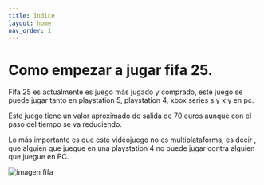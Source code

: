 ```yaml
---
title: Índice
layout: home
nav_order: 1
---
```


# **Como empezar a jugar fifa 25**.

Fifa 25 es actualmente es juego más jugado y comprado, este juego se puede jugar tanto en playstation 5, playstation 4, xbox series s y x y en pc.

Este juego tiene un valor aproximado de salida de 70 euros aunque con el paso del tiempo se va reduciendo. 

Lo más importante es que este videojuego no es multiplataforma, es decir , que alguien que juegue en una playstation 4 no puede jugar contra alguien que juegue en PC.

![ imagen fifa ](https://i.ytimg.com/vi/GcGJ4fe0iNk/maxresdefault.jpg)

